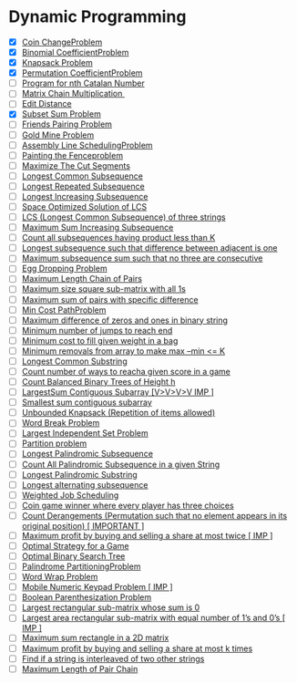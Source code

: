 # Dynamic Programming

- [x] [Coin ChangeProblem](https://practice.geeksforgeeks.org/problems/coin-change2448/1)                                                                                                                             
- [x] [Binomial CoefficientProblem](https://practice.geeksforgeeks.org/problems/ncr1019/1)
- [x] [Knapsack Problem](https://practice.geeksforgeeks.org/problems/0-1-knapsack-problem/0)                                                                                                                                            
- [x] [Permutation CoefficientProblem](https://www.geeksforgeeks.org/permutation-coefficient/)                                                                                                                                     
- [ ] [Program for nth Catalan Number](https://www.geeksforgeeks.org/program-nth-catalan-number/)                                                                                                                                  
- [ ] [Matrix Chain Multiplication ](https://www.geeksforgeeks.org/matrix-chain-multiplication-dp-8/)                                                                                                                              
- [ ] [Edit Distance](https://practice.geeksforgeeks.org/problems/edit-distance3702/1)                                                                                                                                             
- [x] [Subset Sum Problem](https://practice.geeksforgeeks.org/problems/subset-sum-problem2014/1)                                                                                                                                   
- [ ] [Friends Pairing Problem](https://practice.geeksforgeeks.org/problems/friends-pairing-problem5425/1)                                                                                                                         
- [ ] [Gold Mine Problem](https://www.geeksforgeeks.org/gold-mine-problem/)                                                                                                                                                        
- [ ] [Assembly Line SchedulingProblem](https://www.geeksforgeeks.org/assembly-line-scheduling-dp-34/)                                                                                                                             
- [ ] [Painting the Fenceproblem](https://practice.geeksforgeeks.org/problems/painting-the-fence3727/1)                                                                                                                            
- [ ] [Maximize The Cut Segments](https://practice.geeksforgeeks.org/problems/cutted-segments/0)                                                                                                                                   
- [ ] [Longest Common Subsequence](https://practice.geeksforgeeks.org/problems/longest-common-subsequence/0)                                                                                                                       
- [ ] [Longest Repeated Subsequence](https://practice.geeksforgeeks.org/problems/longest-repeating-subsequence/0)                                                                                                                  
- [ ] [Longest Increasing Subsequence](https://practice.geeksforgeeks.org/problems/longest-increasing-subsequence/0)                                                                                                               
- [ ] [Space Optimized Solution of LCS](https://www.geeksforgeeks.org/space-optimized-solution-lcs/)                                                                                                                               
- [ ] [LCS (Longest Common Subsequence) of three strings](https://practice.geeksforgeeks.org/problems/lcs-of-three-strings/0)                                                                                                      
- [ ] [Maximum Sum Increasing Subsequence](https://practice.geeksforgeeks.org/problems/maximum-sum-increasing-subsequence4749/1)                                                                                                   
- [ ] [Count all subsequences having product less than K](https://www.geeksforgeeks.org/count-subsequences-product-less-k/)                                                                                                        
- [ ] [Longest subsequence such that difference between adjacent is one](https://practice.geeksforgeeks.org/problems/longest-subsequence-such-that-difference-between-adjacents-is-one4724/1)                                      
- [ ] [Maximum subsequence sum such that no three are consecutive](https://www.geeksforgeeks.org/maximum-subsequence-sum-such-that-no-three-are-consecutive/)                                                                      
- [ ] [Egg Dropping Problem](https://practice.geeksforgeeks.org/problems/egg-dropping-puzzle/0)                                                                                                                                    
- [ ] [Maximum Length Chain of Pairs](https://practice.geeksforgeeks.org/problems/max-length-chain/1)                                                                                                                              
- [ ] [Maximum size square sub-matrix with all 1s](https://practice.geeksforgeeks.org/problems/largest-square-formed-in-a-matrix/0)                                                                                                
- [ ] [Maximum sum of pairs with specific difference](https://practice.geeksforgeeks.org/problems/pairs-with-specific-difference/0)                                                                                                
- [ ] [Min Cost PathProblem](https://practice.geeksforgeeks.org/problems/path-in-matrix3805/1)                                                                                                                                     
- [ ] [Maximum difference of zeros and ones in binary string](https://practice.geeksforgeeks.org/problems/maximum-difference-of-zeros-and-ones-in-binary-string4111/1)                                                             
- [ ] [Minimum number of jumps to reach end](https://practice.geeksforgeeks.org/problems/minimum-number-of-jumps/0)                                                                                                                
- [ ] [Minimum cost to fill given weight in a bag](https://practice.geeksforgeeks.org/problems/minimum-cost-to-fill-given-weight-in-a-bag1956/1)                                                                                   
- [ ] [Minimum removals from array to make max –min <= K](https://www.geeksforgeeks.org/minimum-removals-array-make-max-min-k/)                                                                                                    
- [ ] [Longest Common Substring](https://practice.geeksforgeeks.org/problems/longest-common-substring/0)                                                                                                                           
- [ ] [Count number of ways to reacha given score in a game](https://practice.geeksforgeeks.org/problems/reach-a-given-score/0)                                                                                                    
- [ ] [Count Balanced Binary Trees of Height h](https://practice.geeksforgeeks.org/problems/bbt-counter/0)                                                                                                                         
- [ ] [LargestSum Contiguous Subarray \[V>V>V>V IMP \]](https://practice.geeksforgeeks.org/problems/kadanes-algorithm/0)                                                                                                           
- [ ] [Smallest sum contiguous subarray](https://www.geeksforgeeks.org/smallest-sum-contiguous-subarray/)                                                                                                                          
- [ ] [Unbounded Knapsack (Repetition of items allowed)](https://practice.geeksforgeeks.org/problems/knapsack-with-duplicate-items4201/1)                                                                                          
- [ ] [Word Break Problem](https://practice.geeksforgeeks.org/problems/word-break/0)                                                                                                                                               
- [ ] [Largest Independent Set Problem](https://www.geeksforgeeks.org/largest-independent-set-problem-dp-26/)                                                                                                                      
- [ ] [Partition problem](https://practice.geeksforgeeks.org/problems/subset-sum-problem2014/1)                                                                                                                                    
- [ ] [Longest Palindromic Subsequence](https://www.geeksforgeeks.org/longest-palindromic-subsequence-dp-12/)                                                                                                                      
- [ ] [Count All Palindromic Subsequence in a given String](https://practice.geeksforgeeks.org/problems/count-palindromic-subsequences/1)                                                                                          
- [ ] [Longest Palindromic Substring](https://leetcode.com/problems/longest-palindromic-substring/)                                                                                                                                
- [ ] [Longest alternating subsequence](https://practice.geeksforgeeks.org/problems/longest-alternating-subsequence/0)                                                                                                             
- [ ] [Weighted Job Scheduling](https://www.geeksforgeeks.org/weighted-job-scheduling/)                                                                                                                                            
- [ ] [Coin game winner where every player has three choices](https://www.geeksforgeeks.org/coin-game-winner-every-player-three-choices/)                                                                                          
- [ ] [Count Derangements (Permutation such that no element appears in its original position) \[ IMPORTANT \]](https://www.geeksforgeeks.org/count-derangements-permutation-such-that-no-element-appears-in-its-original-position/)
- [ ] [Maximum profit by buying and selling a share at most twice \[ IMP \]](https://www.geeksforgeeks.org/maximum-profit-by-buying-and-selling-a-share-at-most-twice/)                                                            
- [ ] [Optimal Strategy for a Game](https://practice.geeksforgeeks.org/problems/optimal-strategy-for-a-game/0)                                                                                                                     
- [ ] [Optimal Binary Search Tree](https://www.geeksforgeeks.org/optimal-binary-search-tree-dp-24/)                                                                                                                                
- [ ] [Palindrome PartitioningProblem](https://practice.geeksforgeeks.org/problems/palindromic-patitioning4845/1)                                                                                                                  
- [ ] [Word Wrap Problem](https://practice.geeksforgeeks.org/problems/word-wrap/0)                                                                                                                                                 
- [ ] [Mobile Numeric Keypad Problem \[ IMP \]](https://practice.geeksforgeeks.org/problems/mobile-numeric-keypad5456/1)                                                                                                           
- [ ] [Boolean Parenthesization Problem](https://practice.geeksforgeeks.org/problems/boolean-parenthesization/0)                                                                                                                   
- [ ] [Largest rectangular sub-matrix whose sum is 0](https://www.geeksforgeeks.org/largest-rectangular-sub-matrix-whose-sum-0/)                                                                                                   
- [ ] [Largest area rectangular sub-matrix with equal number of 1’s and 0’s \[ IMP \]](https://www.geeksforgeeks.org/largest-area-rectangular-sub-matrix-equal-number-1s-0s/)                                                      
- [ ] [Maximum sum rectangle in a 2D matrix](https://practice.geeksforgeeks.org/problems/maximum-sum-rectangle/0)                                                                                                                  
- [ ] [Maximum profit by buying and selling a share at most k times](https://practice.geeksforgeeks.org/problems/maximum-profit4657/1)                                                                                             
- [ ] [Find if a string is interleaved of two other strings](https://practice.geeksforgeeks.org/problems/interleaved-strings/1)                                                                                                    
- [ ] [Maximum Length of Pair Chain](https://leetcode.com/problems/maximum-length-of-pair-chain/)                                                                                                                                  